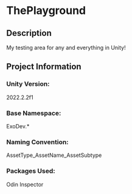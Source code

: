 # ThePlayground

## Description
My testing area for any and everything in Unity!

## Project Information

### Unity Version:
2022.2.2f1

### Base Namespace:
ExoDev.*

### Naming Convention:
AssetType_AssetName_AssetSubtype

### Packages Used:
Odin Inspector <br>
